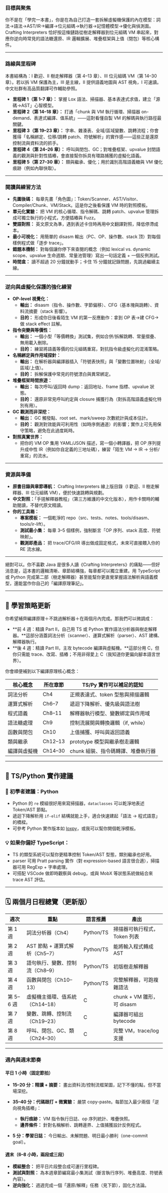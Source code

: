 ### 目標與聚焦

你不是在「學完一本書」，你是在為自己打造一套拆解虛擬機保護的內在模型：詞法→語法→AST/IR→編譯→位元組碼→執行器→記憶體模型→優化與偵測面。Crafting Interpreters 恰好按這條鏈路從樹走解釋器到位元組碼 VM 串起來，對應你逆向時常見的語法糖還原、IR 邏輯擴展、堆疊框架與上值（閉包）等核心構件。

---

### 路線與里程碑

本書結構為：I 歡迎、II 樹走解釋器（第 4–13 章）、III 位元組碼 VM（第 14–30 章）。若以拆 VM 保護為主，III 是主線，II 提供語義地圖與 AST 視角，I 可速讀。中文社群有高品質翻譯可作輔助參照。

- **里程碑 1（第 1–7 章）：** 掌握 Lox 語法、掃描器、基本表達式求值，建立「源碼→AST」心智模型。
- **里程碑 2（第 14–18 章）：** 打通「chunk 與 VM 執行循環、掃描器 on-demand、表達式編譯、值系統」——這對看懂自製 VM 的解碼與執行路徑最關鍵。
- **里程碑 3（第 19–23 章）：** 字串、雜湊表、全域/區域變數、跳轉流程；你會獲得「名稱綁定、位移/跳轉 patch、符號解析」的實作感——這些正是還原控制流與資料流的抓手。
- **里程碑 4（第 24–26 章）：** 呼叫與閉包、GC；對堆疊框架、upvalue 封閉語義的觀測與針對性插樁，會直接幫你拆具有環路捕獲的虛擬化語義。
- **里程碑 5（第 27–30 章）：** 類與繼承、優化；用於識別高階語義糖與 VM 優化痕跡（例如內聯快取）。


---

### 閱讀與練習方法

- **先圖後碼：** 每章先畫「角色圖」：Token/Scanner、AST/Visitor、Compiler/Chunk、VM/Stack。這是你之後看保護 VM 時的對照模板。
- **單元化實驗：** 把 VM 的核心循環、指令解碼、跳轉 patch、upvalue 管理拆成可獨立執行的小程式，方便插樁與 Fuzz。
- **雙語對照：** 英文原文為準，遇到表述卡住時再用中文翻譯對照，降低停滯成本。
- **最小可視化：** 用簡單的 disasm 輸出（PC、OP、操作數、stack 顶）對每個樣例程式做「逐步 trace」。
- **錯題本機制：** 對每個讓你停下來查閱的概念（例如 lexical vs. dynamic scope、upvalue 生命週期、常量池管理）寫出一句話定義 + 一個反例測試。
- **時間盒：** 讀不超過 20 分鐘就動手；卡住 15 分鐘就記錄問題，先跳過繼續主線。

---

### 逆向與虛擬化保護的強化練習

- **OP-level 視覺化：**
    - **輸出：** disasm（指令、操作數、字節偏移）、CFG（基本塊與跳轉）、資料流摘要（stack 影響）。
    - **目的：** 形成你日後看陌生 VM 的第一反應動作：拿到 OP 表→建 CFG→做 stack effect 註解。
- **指令突變與等價性：**
    - **輸出：** 一個小型「等價轉換」測試集，例如合併/拆解跳轉、常量摺疊、無用載入刪除。
    - **目的：** 練習將語義等價的位元組碼重寫，對抗指令級虛擬化的混淆策略。
- **名稱綁定與作用域探針：**
    - **輸出：** 在解析器與編譯器插入「符號表快照」與「變數位置映射」（全域/區域/上值）。
    - **目的：** 拆解保護中常見的符號漂白與異常綁定。
- **堆疊框架時間旅遊：**
    - **輸出：** 每次呼叫/返回時 dump：返回地址、frame 指標、upvalue 狀態。
    - **目的：** 還原非常見呼叫約定與 closure 捕獲行為（對拆高階語義虛擬化特別有用）。
- **GC 觀測而非深挖：**
    - **輸出：** GC 觸發點、root set、mark/sweep 次數統計與成本估計。
    - **目的：** 觀測對效能與可利用性（如時序側通道）的影響；實作上可先用保守策略，避免在此過度耗時。
- **對照真實世界：**
    - 把你的 VM OP 集用 YAML/JSON 描述，寫一個小轉譯器，把 OP 序列提升成中性 IR（例如你自定義的三地址碼），練習「陌生 VM → IR → 分析/重寫」的流水。

---

### 資源與準備

- **原書目錄與章節導航：** Crafting Interpreters 線上版目錄（I 歡迎、II 樹走解釋器、III 位元組碼 VM），便於快速跳轉與規劃。
- **中文對照：**「手搓解釋器教程」（第三方維護的中文化版本），用作卡關時的輔助閱讀，不替代原文精讀。
- **你的工具箱：**
    - **專案模板：** 一個乾淨的 repo（src、tests、notes、tools/disasm、tools/ir-lift）。
    - **測試最小集：** 每章 3–5 個樣例，強制斷言「OP 序列、stack 高度、符號映射」。
    - **觀測即產品：** 把 trace/CFG/IR 導出做成固定格式，未來可直接餵入你的 RE 流水線。

---
絕對可以。你不喜歡 Java 是很多人讀《Crafting Interpreters》的痛點——但好消息是，這本書的邏輯清晰、章節結構強，每章都可以獨立重建。用 TypeScript 或 Python 完成第二部（樹走解釋器）甚至能幫你更直覺掌握語法解析與語義模型，還能當作你自己的「編譯原理筆記」。

---

## 🧭 學習策略更新

你希望補齊編譯原理＋不跳過解析器＋在兩個月內完成。那我們可以微調成：

- **前 4 週：精讀 Part II，自己用 TS 或 Python 實作語法分析器與樹走解釋器。**這部分涵蓋詞法分析（scanner）、運算式解析（parser）、AST 建構、解釋器執行。
- **後 4 週：精讀 Part III，主攻 bytecode 編譯與虛擬機。**這部分用 C，但你只需能 trace、改寫、插樁；不用非得愛上 C（我知道你更偏向腳本語言世界）。

你會順便補到以下編譯原理核心概念：

|核心概念|所在章節|TS/Py 實作可以補足的認知|
|---|---|---|
|詞法分析|Ch4|正規表達式、token 型態與掃描邏輯|
|運算式解析|Ch6–7|遞迴下降解析、優先級與語法樹|
|程式語義|Ch8–11|解釋器執行模型、變數綁定與作用域|
|語法糖處理|Ch9|控制流展開與轉換邏輯（if, while）|
|函數與閉包|Ch10|上值捕獲、呼叫與返回語義|
|類與繼承|Ch12–13|prototype 模型與繼承樹走邏輯|
|編譯與虛擬機|Ch14–30|chunk 組裝、指令碼轉譯、堆疊執行器|

---

## 🔧 TS/Python 實作建議

### 🌱 初學者建議：Python

- Python 的 `re` 模組很好用來寫掃描器，`dataclasses` 可以乾淨地表述 Token/AST 節點。
- 遞迴下降解析用 `if-elif` 結構就能上手，適合快速建起「語法 → 程式語意」的橋樑。
- 可參考 Python 實作版本如 [loxpy](https://github.com/kynan/loxpy)，或我可以幫你開個乾淨模板。

### 💡 如果你偏好 TypeScript：

- TS 的類型系統可以幫你更精準控制 Token/AST 型態，類別繼承也好用。
- parser 可用 Pratt parsing 實作（對 expression-based 語言很合適），掃描器可用 RegExp + 字串處理。
- 可搭配 VSCode 做即時觀察與 debug，或與 MobX 等狀態系統做結合來 trace AST 評估。

---

## 🗓️ 兩個月日程總覽（更新版）

|週次|重點|語言推薦|產出|
|---|---|---|---|
|第 1 週|詞法分析器（Ch4）|Python/TS|掃描器可執行程式，Token 列表|
|第 2 週|AST 節點 + 運算式解析（Ch5–7）|Python/TS|能將輸入程式轉成 AST|
|第 3 週|語句執行、變數、控制流（Ch8–9）|Python/TS|初版樹走解釋器|
|第 4 週|函數與閉包（Ch10–13）|Python/TS|完整解釋器，可跑複雜語法|
|第 5–6 週|虛擬機主循環、值系統（Ch14–18）|C|chunk + VM 雛形，可 disasm|
|第 7 週|變數、跳轉、控制流（Ch19–23）|C|編譯器可組出 bytecode|
|第 8 週|呼叫、閉包、GC、類（Ch24–30）|C|完整 VM，trace/log 支援|

---

### 週內與週末節奏

#### 平日 1 小時（固定節拍）

- **15–20 分：精讀 + 摘要：** 畫出資料流/控制流框架圖，記下不懂的點，但不當場深挖。
- **35–40 分：代碼跟打 + 微實驗：** 嚴禁 copy-paste。每節加入最少兩個「逆向視角插樁」：
    
    - **執行痕跡：** VM 指令執行日誌、op 序列統計、堆疊快照。
    - **邊界條件：** 針對名稱解析、跳轉邊界、上值捕獲設計反例程式。
        
- **5 分：學習日誌：** 今日輸出、未解問題、明日最小勝利（one-commit goal）。
    

#### 週末（6–8 小時，兩段或三段）

- **模組整合：** 把平日片段整合成可運行里程碑。    
- **測試與對照：** 為本週章節編寫最小集測試（斷言執行序列、堆疊高度、符號表內容）。
- **逆向強化：** 週週完成一個「還原/解釋」任務（見下節），固化方法論。